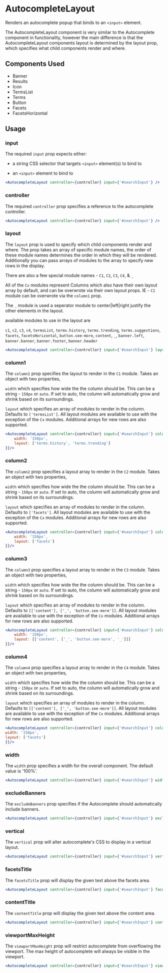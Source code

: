 # AutocompleteLayout

Renders an autocomplete popup that binds to an `<input>` element.

The AutocompleteLayout component is very similar to the Autocomplete component in functionality, however the main difference is that the AutocompleteLayout components layout is determined by the layout prop, which specifies what child components render and where.

## Components Used
- Banner
- Results
- Icon
- TermsList
- Terms
- Button
- Facets
- FacetsHorizontal

## Usage

### input
The required `input` prop expects either:

- a string CSS selector that targets `<input>` element(s) to bind to

- an `<input>` element to bind to

```jsx
<AutocompleteLayout controller={controller} input={'#searchInput'} />
```

### controller
The required `controller` prop specifies a reference to the autocomplete controller.

```jsx
<AutocompleteLayout controller={controller} input={'#searchInput'} />
```

### layout
The `layout` prop is used to specify which child components render and where. The prop takes an array of specific module names, the order of these module names determines the order in which they will be rendered. Additionally you can pass arrays of modules to the array to specify new rows in the display.

There are also a few special module names - `C1`, `C2`, `C3`, `C4`, & `_` 

All of the `Cx` modules represent Columns which also have their own layout array by default, and can be overwrote via their own layout props. IE - `C1` module can be overwrote via the `column1` prop. 

The `_` module is used a seperator module to center|left|right justify the other elements in the layout.

available modules to use in the layout are 

`c1`, `c2`, `c3`, `c4`, `termsList`, `terms.history`, `terms.trending`, `terms.suggestions`, `facets`, `facetsHorizontal`, `button.see-more`, `content`, `_`, `banner.left`, `banner.banner`, `banner.footer`, `banner.header`


```jsx
<AutocompleteLayout controller={controller} input={'#searchInput'} layout={[['C1','C2','C3']]}/>
```

### column1
The `column1` prop specifies the layout to render in the `C1` module. Takes an object with two properties, 

`width` which specifies how wide the the column should be. This can be a string - `150px` or `auto`. If set to auto, the column will automatically grow and shrink based on its surroundings. 

`layout` which specifies an array of modules to render in the column. Defaults to `['termsList']`. All layout modules are available to use with the exception of the `Cx` modules. Additional arrays for new rows are also supported.

```jsx
<AutocompleteLayout controller={controller} input={'#searchInput'} column1={{
    width: '150px',
    layout: ['terms.history', 'terms.trending']
}}/>
```

### column2
The `column2` prop specifies a layout array to render in the `C2` module. Takes an object with two properties, 

`width` which specifies how wide the the column should be. This can be a string - `150px` or `auto`. If set to auto, the column will automatically grow and shrink based on its surroundings. 

`layout` which specifies an array of modules to render in the column. Defaults to `['facets']`. All layout modules are available to use with the exception of the `Cx` modules. Additional arrays for new rows are also supported.

```jsx
<AutocompleteLayout controller={controller} input={'#searchInput'} column2={{
    width: '150px',
    layout: ['facets']
}}/>
```

### column3
The `column3` prop specifies a layout array to render in the `C3` module. Takes an object with two properties, 

`width` which specifies how wide the the column should be. This can be a string - `150px` or `auto`. If set to auto, the column will automatically grow and shrink based on its surroundings. 

`layout` which specifies an array of modules to render in the column. Defaults to `[['content'], ['_', 'button.see-more']]`. All layout modules are available to use with the exception of the `Cx` modules. Additional arrays for new rows are also supported.

```jsx
<AutocompleteLayout controller={controller} input={'#searchInput'} column3={{
    width: '150px',
    layout: [['content', ['_', 'button.see-more', '_']]]
}}/>
```

### column4
The `column4` prop specifies a layout array to render in the `C4` module. Takes an object with two properties, 

`width` which specifies how wide the the column should be. This can be a string - `150px` or `auto`. If set to auto, the column will automatically grow and shrink based on its surroundings. 

`layout` which specifies an array of modules to render in the column. Defaults to `[['content'], ['_', 'button.see-more']]`. All layout modules are available to use with the exception of the `Cx` modules. Additional arrays for new rows are also supported.

```jsx
<AutocompleteLayout controller={controller} input={'#searchInput'} column4={{
width: '150px',
layout: ['facets']
}}/>
```

### width
The `width` prop specifies a width for the overall component. The default value is '100%'.

```jsx
<AutocompleteLayout controller={controller} input={'#searchInput'} width="800px" />
```

### excludeBanners
The `excludeBanners` prop specifies if the Autocomplete should automatically include banners. 

```jsx
<AutocompleteLayout controller={controller} input={'#searchInput'} excludeBanners={true} />
```

### vertical
The `vertical` prop will alter autocomplete's CSS to display in a vertical layout.

```jsx
<AutocompleteLayout controller={controller} input={'#searchInput'} vertical={true} />
```

### facetsTitle
The `facetsTitle` prop will display the given text above the facets area.

```jsx
<AutocompleteLayout controller={controller} input={'#searchInput'} facetsTitle={'Facets'} />
```

### contentTitle
The `contentTitle` prop will display the given text above the content area.

```jsx
<AutocompleteLayout controller={controller} input={'#searchInput'} contentTitle={'Search Results'} />
```

### viewportMaxHeight
The `viewportMaxHeight` prop will restrict autocomplete from overflowing the viewport. The max height of autocomplete will always be visible in the viewport. 

```jsx
<AutocompleteLayout controller={controller} input={'#searchInput'} viewportMaxHeight={true} />
```
